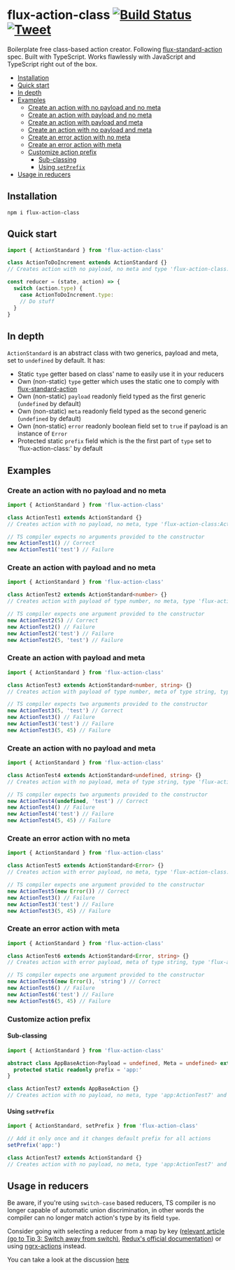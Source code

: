 # flux-action-class [![Build Status](https://travis-ci.org/keenondrums/flux-action-class.svg?branch=master)](https://travis-ci.org/keenondrums/flux-action-class) [![Tweet](https://img.shields.io/twitter/url/http/shields.io.svg?style=social)](https://twitter.com/intent/tweet?text=Boilerplate%20free%20class-based%20action%20creator&url=https://github.com/keenondrums/flux-action-class&hashtags=javascript,typescript,flux,redux,ngrx,action,class)

Boilerplate free class-based action creator. Following [flux-standard-action](https://github.com/redux-utilities/flux-standard-action) spec. Built with TypeScript. Works flawlessly with JavaScript and TypeScript right out of the box.

<!-- START doctoc generated TOC please keep comment here to allow auto update -->
<!-- DON'T EDIT THIS SECTION, INSTEAD RE-RUN doctoc TO UPDATE -->

- [Installation](#installation)
- [Quick start](#quick-start)
- [In depth](#in-depth)
- [Examples](#examples)
  - [Create an action with no payload and no meta](#create-an-action-with-no-payload-and-no-meta)
  - [Create an action with payload and no meta](#create-an-action-with-payload-and-no-meta)
  - [Create an action with payload and meta](#create-an-action-with-payload-and-meta)
  - [Create an action with no payload and meta](#create-an-action-with-no-payload-and-meta)
  - [Create an error action with no meta](#create-an-error-action-with-no-meta)
  - [Create an error action with meta](#create-an-error-action-with-meta)
  - [Customize action prefix](#customize-action-prefix)
    - [Sub-classing](#sub-classing)
    - [Using `setPrefix`](#using-setprefix)
- [Usage in reducers](#usage-in-reducers)

<!-- END doctoc generated TOC please keep comment here to allow auto update -->

## Installation

```
npm i flux-action-class
```

## Quick start

```ts
import { ActionStandard } from 'flux-action-class'

class ActionToDoIncrement extends ActionStandard {}
// Creates action with no payload, no meta and type 'flux-action-class:ActionToDoIncrement'

const reducer = (state, action) => {
  switch (action.type) {
    case ActionToDoIncrement.type:
    // Do stuff
  }
}
```

## In depth

`ActionStandard` is an abstract class with two generics, payload and meta, set to `undefined` by default. It has:

- Static `type` getter based on class' name to easily use it in your reducers
- Own (non-static) `type` getter which uses the static one to comply with [flux-standard-action](https://github.com/redux-utilities/flux-standard-action)
- Own (non-static) `payload` readonly field typed as the first generic (`undefined` by default)
- Own (non-static) `meta` readonly field typed as the second generic (`undefined` by default)
- Own (non-static) `error` readonly boolean field set to `true` if payload is an instance of `Error`
- Protected static `prefix` field which is the the first part of `type` set to 'flux-action-class:' by default

## Examples

### Create an action with no payload and no meta

```ts
import { ActionStandard } from 'flux-action-class'

class ActionTest1 extends ActionStandard {}
// Creates action with no payload, no meta, type 'flux-action-class:ActionTest1' and error = false

// TS compiler expects no arguments provided to the constructor
new ActionTest1() // Correct
new ActionTest1('test') // Failure
```

### Create an action with payload and no meta

```ts
import { ActionStandard } from 'flux-action-class'

class ActionTest2 extends ActionStandard<number> {}
// Creates action with payload of type number, no meta, type 'flux-action-class:ActionTest2' and error = false

// TS compiler expects one argument provided to the constructor
new ActionTest2(5) // Correct
new ActionTest2() // Failure
new ActionTest2('test') // Failure
new ActionTest2(5, 'test') // Failure
```

### Create an action with payload and meta

```ts
import { ActionStandard } from 'flux-action-class'

class ActionTest3 extends ActionStandard<number, string> {}
// Creates action with payload of type number, meta of type string, type 'flux-action-class:ActionTest3' and error = false

// TS compiler expects two arguments provided to the constructor
new ActionTest3(5, 'test') // Correct
new ActionTest3() // Failure
new ActionTest3('test') // Failure
new ActionTest3(5, 45) // Failure
```

### Create an action with no payload and meta

```ts
import { ActionStandard } from 'flux-action-class'

class ActionTest4 extends ActionStandard<undefined, string> {}
// Creates action with no payload, meta of type string, type 'flux-action-class:ActionTest4' and error = false

// TS compiler expects two arguments provided to the constructor
new ActionTest4(undefined, 'test') // Correct
new ActionTest4() // Failure
new ActionTest4('test') // Failure
new ActionTest4(5, 45) // Failure
```

### Create an error action with no meta

```ts
import { ActionStandard } from 'flux-action-class'

class ActionTest5 extends ActionStandard<Error> {}
// Creates action with error payload, no meta, type 'flux-action-class:ActionTest5' and error = true

// TS compiler expects one argument provided to the constructor
new ActionTest5(new Error()) // Correct
new ActionTest3() // Failure
new ActionTest3('test') // Failure
new ActionTest3(5, 45) // Failure
```

### Create an error action with meta

```ts
import { ActionStandard } from 'flux-action-class'

class ActionTest6 extends ActionStandard<Error, string> {}
// Creates action with error payload, meta of type string, type 'flux-action-class:ActionTest6' and error = true

// TS compiler expects one argument provided to the constructor
new ActionTest6(new Error(), 'string') // Correct
new ActionTest6() // Failure
new ActionTest6('test') // Failure
new ActionTest6(5, 45) // Failure
```

### Customize action prefix

#### Sub-classing

```ts
import { ActionStandard } from 'flux-action-class'

abstract class AppBaseAction<Payload = undefined, Meta = undefined> extends ActionStandard<Payload, Meta> {
  protected static readonly prefix = 'app:'
}

class ActionTest7 extends AppBaseAction {}
// Creates action with no payload, no meta, type 'app:ActionTest7' and error = false
```

#### Using `setPrefix`

```ts
import { ActionStandard, setPrefix } from 'flux-action-class'

// Add it only once and it changes default prefix for all actions
setPrefix('app:')

class ActionTest7 extends ActionStandard {}
// Creates action with no payload, no meta, type 'app:ActionTest7' and error = false
```

## Usage in reducers

Be aware, if you're using `switch-case` based reducers, TS compiler is no longer capable of automatic union discrimination, in other words the compiler can no longer match action's type by its field `type`.

Consider going with selecting a reducer from a map by key ([relevant article (go to Tip 3: Switch away from switch)](https://medium.com/@andreygoncharov/yet-another-guide-to-reduce-boilerplate-in-your-redux-ngrx-app-3794a2dd7bf), [Redux's official documentation](https://redux.js.org/recipes/reducing-boilerplate#generating-reducers)) or using [ngrx-actions](https://github.com/amcdnl/ngrx-actions) instead.

You can take a look at the discussion [here](https://github.com/keenondrums/flux-action-class/issues/1)
